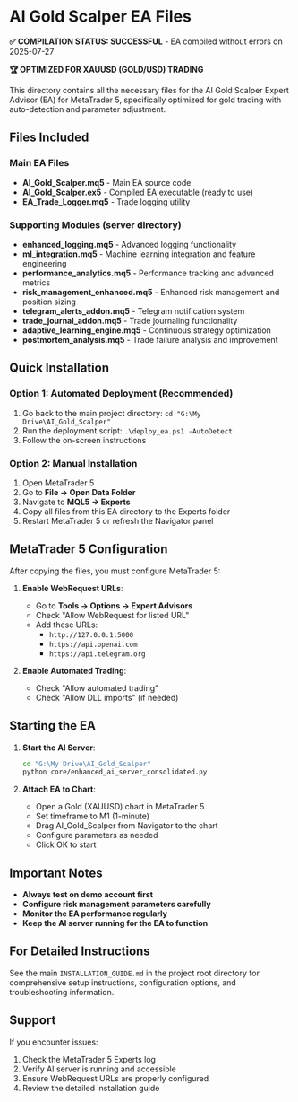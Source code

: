 # AI Gold Scalper EA Files

**✅ COMPILATION STATUS: SUCCESSFUL** - EA compiled without errors on 2025-07-27

**🏆 OPTIMIZED FOR XAUUSD (GOLD/USD) TRADING**

This directory contains all the necessary files for the AI Gold Scalper Expert Advisor (EA) for MetaTrader 5, specifically optimized for gold trading with auto-detection and parameter adjustment.

## Files Included

### Main EA Files
- **AI_Gold_Scalper.mq5** - Main EA source code
- **AI_Gold_Scalper.ex5** - Compiled EA executable (ready to use)
- **EA_Trade_Logger.mq5** - Trade logging utility

### Supporting Modules (server directory)
- **enhanced_logging.mq5** - Advanced logging functionality
- **ml_integration.mq5** - Machine learning integration and feature engineering
- **performance_analytics.mq5** - Performance tracking and advanced metrics
- **risk_management_enhanced.mq5** - Enhanced risk management and position sizing
- **telegram_alerts_addon.mq5** - Telegram notification system
- **trade_journal_addon.mq5** - Trade journaling functionality
- **adaptive_learning_engine.mq5** - Continuous strategy optimization
- **postmortem_analysis.mq5** - Trade failure analysis and improvement

## Quick Installation

### Option 1: Automated Deployment (Recommended)
1. Go back to the main project directory: `cd "G:\My Drive\AI_Gold_Scalper"`
2. Run the deployment script: `.\deploy_ea.ps1 -AutoDetect`
3. Follow the on-screen instructions

### Option 2: Manual Installation
1. Open MetaTrader 5
2. Go to **File → Open Data Folder**
3. Navigate to **MQL5 → Experts**
4. Copy all files from this EA directory to the Experts folder
5. Restart MetaTrader 5 or refresh the Navigator panel

## MetaTrader 5 Configuration

After copying the files, you must configure MetaTrader 5:

1. **Enable WebRequest URLs**:
   - Go to **Tools → Options → Expert Advisors**
   - Check "Allow WebRequest for listed URL"
   - Add these URLs:
     - `http://127.0.0.1:5000`
     - `https://api.openai.com`
     - `https://api.telegram.org`

2. **Enable Automated Trading**:
   - Check "Allow automated trading"
   - Check "Allow DLL imports" (if needed)

## Starting the EA

1. **Start the AI Server**:
   ```bash
   cd "G:\My Drive\AI_Gold_Scalper"
   python core/enhanced_ai_server_consolidated.py
   ```

2. **Attach EA to Chart**:
   - Open a Gold (XAUUSD) chart in MetaTrader 5
   - Set timeframe to M1 (1-minute)
   - Drag AI_Gold_Scalper from Navigator to the chart
   - Configure parameters as needed
   - Click OK to start

## Important Notes

- **Always test on demo account first**
- **Configure risk management parameters carefully**
- **Monitor the EA performance regularly**
- **Keep the AI server running for the EA to function**

## For Detailed Instructions

See the main `INSTALLATION_GUIDE.md` in the project root directory for comprehensive setup instructions, configuration options, and troubleshooting information.

## Support

If you encounter issues:
1. Check the MetaTrader 5 Experts log
2. Verify AI server is running and accessible
3. Ensure WebRequest URLs are properly configured
4. Review the detailed installation guide
